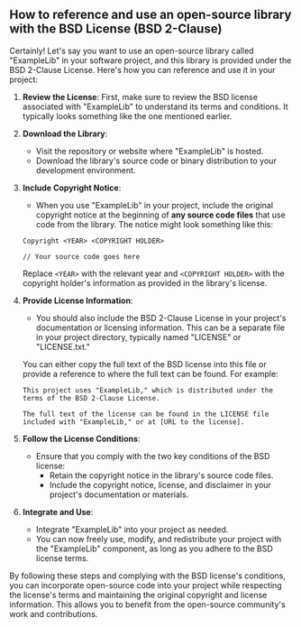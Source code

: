 ## How to reference and use an open-source library with the BSD License (BSD 2-Clause)
Certainly! Let's say you want to use an open-source library called "ExampleLib" in your software project, and this library is provided under the BSD 2-Clause License. Here's how you can reference and use it in your project:

1. **Review the License**: First, make sure to review the BSD license associated with "ExampleLib" to understand its terms and conditions. It typically looks something like the one mentioned earlier.

2. **Download the Library**:
   - Visit the repository or website where "ExampleLib" is hosted.
   - Download the library's source code or binary distribution to your development environment.

3. **Include Copyright Notice**:
   - When you use "ExampleLib" in your project, include the original copyright notice at the beginning of **any source code files** that use code from the library. The notice might look something like this:

   ```plaintext
   Copyright <YEAR> <COPYRIGHT HOLDER>

   // Your source code goes here
   ```

   Replace `<YEAR>` with the relevant year and `<COPYRIGHT HOLDER>` with the copyright holder's information as provided in the library's license.

4. **Provide License Information**:
   - You should also include the BSD 2-Clause License in your project's documentation or licensing information. This can be a separate file in your project directory, typically named "LICENSE" or "LICENSE.txt."

   You can either copy the full text of the BSD license into this file or provide a reference to where the full text can be found. For example:

   ```
   This project uses "ExampleLib," which is distributed under the terms of the BSD 2-Clause License.

   The full text of the license can be found in the LICENSE file included with "ExampleLib," or at [URL to the license].
   ```

5. **Follow the License Conditions**:
   - Ensure that you comply with the two key conditions of the BSD license:
     - Retain the copyright notice in the library's source code files.
     - Include the copyright notice, license, and disclaimer in your project's documentation or materials.

6. **Integrate and Use**:
   - Integrate "ExampleLib" into your project as needed.
   - You can now freely use, modify, and redistribute your project with the "ExampleLib" component, as long as you adhere to the BSD license terms.

By following these steps and complying with the BSD license's conditions, you can incorporate open-source code into your project while respecting the license's terms and maintaining the original copyright and license information. This allows you to benefit from the open-source community's work and contributions.